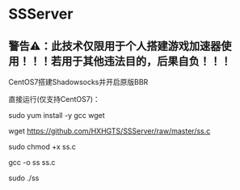 # SSServer

## 警告⚠：此技术仅限用于个人搭建游戏加速器使用！！！若用于其他违法目的，后果自负！！！

CentOS7搭建Shadowsocks并开启原版BBR

直接运行(仅支持CentOS7)：

sudo yum install -y gcc wget

wget https://github.com/HXHGTS/SSServer/raw/master/ss.c

sudo chmod +x ss.c

gcc -o ss ss.c

sudo ./ss

